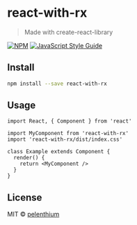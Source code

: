 # react-with-rx

> Made with create-react-library

[![NPM](https://img.shields.io/npm/v/react-with-rx.svg)](https://www.npmjs.com/package/react-with-rx) [![JavaScript Style Guide](https://img.shields.io/badge/code_style-standard-brightgreen.svg)](https://standardjs.com)

## Install

```bash
npm install --save react-with-rx
```

## Usage

```tsx
import React, { Component } from 'react'

import MyComponent from 'react-with-rx'
import 'react-with-rx/dist/index.css'

class Example extends Component {
  render() {
    return <MyComponent />
  }
}
```

## License

MIT © [pelenthium](https://github.com/pelenthium)
